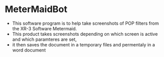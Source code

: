 # MeterMaidBot

- This software program is to help take screenshots of POP filters from the XR-3 Software Metermaid. 
- This product takes screenshots depending on which screen is active and which paramteres are set, 
- it then saves the document in a temporary files and permentaly in a word document
